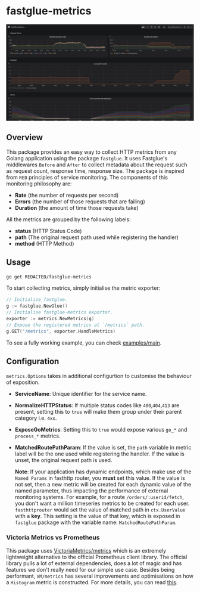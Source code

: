 # fastglue-metrics

![grafana-screenshot](screenshots/grafana.png)

## Overview

This package provides an easy way to collect HTTP metrics from any Golang application using the package `fastglue`. It uses Fastglue's middlewares `Before` and `After` to collect metadata about the request such as request count, response time, response size. The package is inspired from `RED` principles of service monitoring. The components of this monitoring philosophy are:

- **Rate** (the number of requests per second)
- **Errors** (the number of those requests that are failing)
- **Duration** (the amount of time those requests take)

All the metrics are grouped by the following labels:

- **status** (HTTP Status Code)
- **path** (The original request path used while registering the handler)
- **method** (HTTP Method)

## Usage

`go get REDACTED/fastglue-metrics`

To start collecting metrics, simply initialise the metric exporter:

```go
// Initialize fastglue.
g := fastglue.NewGlue()
// Initialise fastglue-metrics exporter.
exporter := metrics.NewMetrics(g)
// Expose the registered metrics at `/metrics` path.
g.GET("/metrics", exporter.HandleMetrics)
```

To see a fully working example, you can check [examples/main](examples/main.go).

## Configuration

`metrics.Options` takes in additional configurtion to customise the behaviour of exposition.

- **ServiceName**: Unique identifier for the service name.

- **NormalizeHTTPStatus**: If multiple status codes like `400`,`404`,`413` are present, setting this to `true` will make them group under their parent category i.e. `4xx`.

- **ExposeGoMetrics**: Setting this to `true` would expose various `go_*` and `process_*` metrics.

- **MatchedRoutePathParam**: If the value is set, the `path` variable in metric label will be the one used while registering the handler. If the value is unset, the original request path is used.

    **Note**:
    If your application has dynamic endpoints, which make use of the `Named Params` in fasthttp router, you **must** set this value. If the value is not set, then a new metric will be created for each dynamic value of the named parameter, thus impacting the performance of external monitoring systems.
    For example, for a route `/orders/:userid/fetch`, you don't want a million timeseries metrics to be created for each user.
    `fasthttprouter` would set the value of matched path in `ctx.UserValue` with a **key**. This setting is the value of that key, which is exposed in `fastglue` package with the variable name: `MatchedRoutePathParam`.

### Victoria Metrics vs Prometheus

This package uses [VictoriaMetrics/metrics](https://github.com/VictoriaMetrics/metrics) which is an extremely lightweight alternative to the official Prometheus client library. The official library pulls a lot of external dependencies, does a lot of magic and has features we don't really need for our simple use case. Besides being performant, `VM/metrics` has several improvements and optimisations on how a `Histogram` metric is constructed. For more details, you can read [this](https://medium.com/@valyala/improving-histogram-usability-for-prometheus-and-grafana-bc7e5df0e350).

